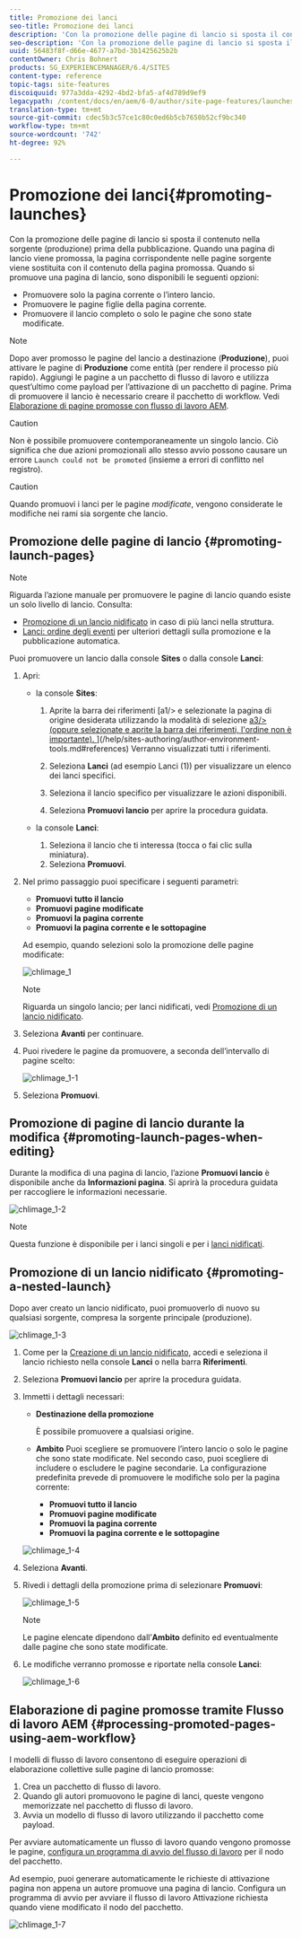 ```yaml
---
title: Promozione dei lanci
seo-title: Promozione dei lanci
description: 'Con la promozione delle pagine di lancio si sposta il contenuto nella sorgente (produzione) prima della pubblicazione. '
seo-description: 'Con la promozione delle pagine di lancio si sposta il contenuto nella sorgente (produzione) prima della pubblicazione. '
uuid: 56483f8f-d66e-4677-a7bd-3b1425625b2b
contentOwner: Chris Bohnert
products: SG_EXPERIENCEMANAGER/6.4/SITES
content-type: reference
topic-tags: site-features
discoiquuid: 977a3dda-4292-4bd2-bfa5-af4d789d9ef9
legacypath: /content/docs/en/aem/6-0/author/site-page-features/launches
translation-type: tm+mt
source-git-commit: cdec5b3c57ce1c80c0ed6b5cb7650b52cf9bc340
workflow-type: tm+mt
source-wordcount: '742'
ht-degree: 92%

---
```



# Promozione dei lanci{#promoting-launches}

Con la promozione delle pagine di lancio si sposta il contenuto nella sorgente (produzione) prima della pubblicazione. Quando una pagina di lancio viene promossa, la pagina corrispondente nelle pagine sorgente viene sostituita con il contenuto della pagina promossa. Quando si promuove una pagina di lancio, sono disponibili le seguenti opzioni:

* Promuovere solo la pagina corrente o l’intero lancio.
* Promuovere le pagine figlie della pagina corrente.
* Promuovere il lancio completo o solo le pagine che sono state modificate.

>[!NOTE]
>
>Dopo aver promosso le pagine del lancio a destinazione (**Produzione**), puoi attivare le pagine di **Produzione** come entità (per rendere il processo più rapido). Aggiungi le pagine a un pacchetto di flusso di lavoro e utilizza quest’ultimo come payload per l’attivazione di un pacchetto di pagine. Prima di promuovere il lancio è necessario creare il pacchetto di workflow. Vedi [Elaborazione di pagine promosse con flusso di lavoro AEM](#processing-promoted-pages-using-aem-workflow).

>[!CAUTION]
>
>Non è possibile promuovere contemporaneamente un singolo lancio. Ciò significa che due azioni promozionali allo stesso avvio possono causare un errore `Launch could not be promoted` (insieme a errori di conflitto nel registro).

>[!CAUTION]
>
>Quando promuovi i lanci per le pagine *modificate*, vengono considerate le modifiche nei rami sia sorgente che lancio.

## Promozione delle pagine di lancio {#promoting-launch-pages}

>[!NOTE]
>
>Riguarda l’azione manuale per promuovere le pagine di lancio quando esiste un solo livello di lancio. Consulta:
>
>* [Promozione di un lancio nidificato](#promoting-a-nested-launch) in caso di più lanci nella struttura.
>* [Lanci: ordine degli eventi](/help/sites-authoring/launches.md#launches-the-order-of-events) per ulteriori dettagli sulla promozione e la pubblicazione automatica.

>



Puoi promuovere un lancio dalla console **Sites** o dalla console **Lanci**:

1. Apri:

   * la console **Sites**:

      1. Aprite la barra dei riferimenti [a1/> e selezionate la pagina di origine desiderata utilizzando la modalità di selezione [a3/> (oppure selezionate e aprite la barra dei riferimenti, l&#39;ordine non è importante). ](/help/sites-authoring/basic-handling.md)](/help/sites-authoring/author-environment-tools.md#references) Verranno visualizzati tutti i riferimenti.

      1. Seleziona **Lanci** (ad esempio Lanci (1)) per visualizzare un elenco dei lanci specifici.
      1. Seleziona il lancio specifico per visualizzare le azioni disponibili.
      1. Seleziona **Promuovi lancio** per aprire la procedura guidata.
   * la console **Lanci**:

      1. Seleziona il lancio che ti interessa (tocca o fai clic sulla miniatura).
      1. Seleziona **Promuovi**.


1. Nel primo passaggio puoi specificare i seguenti parametri:

   * **Promuovi tutto il lancio**
   * **Promuovi pagine modificate**
   * **Promuovi la pagina corrente**
   * **Promuovi la pagina corrente e le sottopagine**

   Ad esempio, quando selezioni solo la promozione delle pagine modificate:

   ![chlimage_1](assets/chlimage_1.png)

   >[!NOTE]
   >
   >Riguarda un singolo lancio; per lanci nidificati, vedi [Promozione di un lancio nidificato](#promoting-a-nested-launch).

1. Seleziona **Avanti** per continuare.
1. Puoi rivedere le pagine da promuovere, a seconda dell’intervallo di pagine scelto:

   ![chlimage_1-1](assets/chlimage_1-1.png)

1. Seleziona **Promuovi**.

## Promozione di pagine di lancio durante la modifica {#promoting-launch-pages-when-editing}

Durante la modifica di una pagina di lancio, l’azione **Promuovi lancio** è disponibile anche da **Informazioni pagina**. Si aprirà la procedura guidata per raccogliere le informazioni necessarie.

![chlimage_1-2](assets/chlimage_1-2.png)

>[!NOTE]
>
>Questa funzione è disponibile per i lanci singoli e per i [lanci nidificati](#promoting-a-nested-launch).

## Promozione di un lancio nidificato  {#promoting-a-nested-launch}

Dopo aver creato un lancio nidificato, puoi promuoverlo di nuovo su qualsiasi sorgente, compresa la sorgente principale (produzione).

![chlimage_1-3](assets/chlimage_1-3.png)

1. Come per la [Creazione di un lancio nidificato](/help/sites-authoring/launches-creating.md#creating-a-nested-launch), accedi e seleziona il lancio richiesto nella console **Lanci** o nella barra **Riferimenti**.
1. Seleziona **Promuovi lancio** per aprire la procedura guidata.

1. Immetti i dettagli necessari:

   * **Destinazione della promozione**

      È possibile promuovere a qualsiasi origine.

   * **Ambito** Puoi scegliere se promuovere l’intero lancio o solo le pagine che sono state modificate. Nel secondo caso, puoi scegliere di includere o escludere le pagine secondarie. La configurazione predefinita prevede di promuovere le modifiche solo per la pagina corrente:

      * **Promuovi tutto il lancio**
      * **Promuovi pagine modificate**
      * **Promuovi la pagina corrente**
      * **Promuovi la pagina corrente e le sottopagine**

   ![chlimage_1-4](assets/chlimage_1-4.png)

1. Seleziona **Avanti**.
1. Rivedi i dettagli della promozione prima di selezionare **Promuovi**:

   ![chlimage_1-5](assets/chlimage_1-5.png)

   >[!NOTE]
   >
   >Le pagine elencate dipendono dall’**Ambito** definito ed eventualmente dalle pagine che sono state modificate.

1. Le modifiche verranno promosse e riportate nella console **Lanci**:

   ![chlimage_1-6](assets/chlimage_1-6.png)

## Elaborazione di pagine promosse tramite Flusso di lavoro AEM {#processing-promoted-pages-using-aem-workflow}

I modelli di flusso di lavoro consentono di eseguire operazioni di elaborazione collettive sulle pagine di lancio promosse:

1. Crea un pacchetto di flusso di lavoro.
1. Quando gli autori promuovono le pagine di lanci, queste vengono memorizzate nel pacchetto di flusso di lavoro.
1. Avvia un modello di flusso di lavoro utilizzando il pacchetto come payload.

Per avviare automaticamente un flusso di lavoro quando vengono promosse le pagine, [configura un programma di avvio del flusso di lavoro](/help/sites-administering/workflows-starting.md#workflows-launchers) per il nodo del pacchetto.

Ad esempio, puoi generare automaticamente le richieste di attivazione pagina non appena un autore promuove una pagina di lancio. Configura un programma di avvio per avviare il flusso di lavoro Attivazione richiesta quando viene modificato il nodo del pacchetto.

![chlimage_1-7](assets/chlimage_1-7.png)

